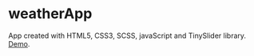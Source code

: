 # weatherApp
App created with HTML5, CSS3, SCSS, javaScript and TinySlider library.
[Demo](https://tomekxoxo.github.io/weatherApp/).
